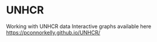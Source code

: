 # UNHCR
Working with UNHCR data
Interactive graphs available here
https://pconnorkelly.github.io/UNHCR/
